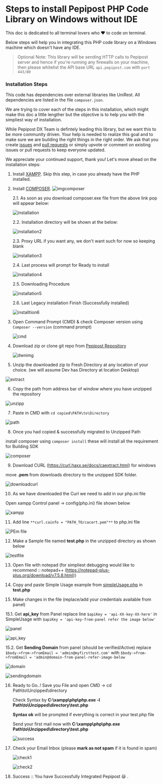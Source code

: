 # Steps to install Pepipost PHP Code Library on Windows without IDE

This doc is dedicated to all terminal lovers who ❤️ to code on terminal.

Below steps will help you in integrating this PHP code library on a Windows machine which doesn't have any IDE. 

> Optional Note: This library will be sending HTTP calls to Pepipost server and hence if you're running any firewalls on your machine, then please whitelist the API base URL ```api.pepipost.com``` with ```port 443/80```

### Installation Steps

This code has dependencies over external libraries like UniRest. All dependencies are listed in the file ```composer.json```.

We are trying to cover each of the steps in this installation, which might make this doc a little lengther but the objective is to help you with the simpliest way of installation. 

While Pepipost DX Team is defintely leading this library, but we want this to be more community driven. Your help is needed to realize this goal and to make sure we are building the right things in the right order. We ask that you create [issues](https://github.com/pepipost/pepipost-sdk-php/issues) and [pull requests](https://github.com/pepipost/pepipost-sdk-php/pulls) or simply upvote or comment on existing issues or pull requests to keep everyone updated.

We appreciate your continued support, thank you! Let's move ahead on the installation steps:

1. Install [XAMPP](https://www.apachefriends.org/download.html). Skip this step, in case you already have the PHP installed.

2. Install [COMPOSER](https://getcomposer.org/doc/00-intro.md#installation-windows).
   ![imgcomposer](http://app1.falconide.com/integration_imgs/windows_without_IDE/1.png)

   2.1. As soon as you download composer.exe file from the above link pop will appear below:
   
   ![installation](http://app1.falconide.com/integration_imgs/windows_without_IDE/2.png)
  
  
   2.2. Installation directory will be shown at the below:
   
   ![installation2](http://app1.falconide.com/integration_imgs/windows_without_IDE/3.png)
 
  
   2.3. Proxy URL if you want any, we don't want such for now so keeping blank
  
   ![installation3](http://app1.falconide.com/integration_imgs/windows_without_IDE/4.png)
  
  
   2.4. Last process will prompt for Ready to install 
  
   ![installation4](http://app1.falconide.com/integration_imgs/windows_without_IDE/5.png)
  
  
   2.5. Downloading Procedure
  
   ![installation5](http://app1.falconide.com/integration_imgs/windows_without_IDE/6.png)
  
  
   2.6. Last Legacy installation Finish (Successfully installed)
  
   ![installtion6](http://app1.falconide.com/integration_imgs/windows_without_IDE/7.png)


3. Open Command Prompt (CMD) &  check Composer version using ```Composer --version``` (command prompt) 

   ![cmd](http://app1.falconide.com/integration_imgs/windows_without_IDE/8.png) 


4. Download zip or clone git repo from [Pepipost Repository](https://github.com/pepipost/pepipost-sdk-php/archive/master.zip)

   ![dwnimg](http://app1.falconide.com/integration_imgs/windows_without_IDE/9.png)


5. Unzip the downloaded zip to Fresh Directory at any location of your choice. (we will assume Dev has Directory at location Desktop)

![extract](http://app1.falconide.com/integration_imgs/windows_without_IDE/10.png)


6. Copy the path from address bar of window where you have unzipped the repository

![unzipp](http://app1.falconide.com/integration_imgs/windows_without_IDE/11.png)


7. Paste in CMD with ```cd copied\PATH\to\Directory``` 

![path](http://app1.falconide.com/integration_imgs/windows_without_IDE/12.png)


8. Once you had copied & successfully migrated to Unzipped Path 
    
install composer using ```composer install``` these will install all the requirement for Building SDK

![composer](http://app1.falconide.com/integration_imgs/windows_without_IDE/14.png)


9. Download CURL (https://curl.haxx.se/docs/caextract.html) for windows

move **.pem** from downloads directory to the unzipped SDK folder.
  
![downloadcurl](http://app1.falconide.com/integration_imgs/windows_without_IDE/15.png)
 
 
10. As we have downloaded the Curl we need to add in our php.ini file 
 
Open xampp Control panel -> config(php.ini) file shown below
     
![xampp](http://app1.falconide.com/integration_imgs/windows_without_IDE/16.png)


11. Add line ```**curl.cainfo = "PATH_TO/cacert.pem"**``` to php.ini file
 
![PEm file](http://app1.falconide.com/integration_imgs/windows_without_IDE/18.png)
 
 
12. Make a Sample file named **test.php** in the unzipped directory as shown below
 
![testfile](http://app1.falconide.com/integration_imgs/windows_without_IDE/20.png)
 
 
13. Open file with notepad (for simpliest debugging would like to recommend :: notepad++ (https://notepad-plus-plus.org/download/v7.5.8.html))
 
 
14. Copy and paste Simple Usage example from [simpleUsage.php](https://github.com/pepipost/pepipost-sdk-php/blob/master/simpleUsage.md) in **test.php**
 
15. Make changes in the file (replace/add your credentials available from panel) 
  
   15.1. Get **api_key** from Panel
             replace line ```$apiKey = 'api-XX-key-XX-here'``` in SimpleUsage with ```$apiKey = 'api-key-from-panel refer the image below'``` 
        
   ![panel](http://app1.falconide.com/integration_imgs/windows_without_IDE/22.png)
   
   ![api_key](http://app1.falconide.com/integration_imgs/windows_without_IDE/23.png)
   
   15.2. Get **Sending Domain** from panel (should be verified/Active)
         replace ```$body->from->fromEmail = 'admin@myfirsttest.com'``` with ```$body->from->fromEmail = 'admin@domain-from-panel-refer-image-below```
             
   ![domain](http://app1.falconide.com/integration_imgs/windows_without_IDE/31.png)
    
   ![sendingdomain](http://app1.falconide.com/integration_imgs/windows_without_IDE/30.png)
 
16. Ready to Go..! 
    Save you File and open CMD -> cd Path\to\Unzipped\directory
   
    Check Syntax by **C:\xampp\php\php.exe -l Path\to\Unzipped\directory\test.php**
   
    **Syntax ok** will be prompted if everything is correct in your test.php file
   
    Send your first mail now with **C:\xampp\php\php.exe Path\to\Unzipped\directory\test.php**
   
    ![success](http://app1.falconide.com/integration_imgs/windows_without_IDE/26.png)
 
 
17. Check your Email Inbox (please **mark as not spam** if it is found in spam)
 
    ![check1](http://app1.falconide.com/integration_imgs/windows_without_IDE/27.png)
   
    ![check2](http://app1.falconide.com/integration_imgs/windows_without_IDE/28.png)
   
   
18. Success :: You have Successfully Integrated Pepipost :smiley: . 
   
  
